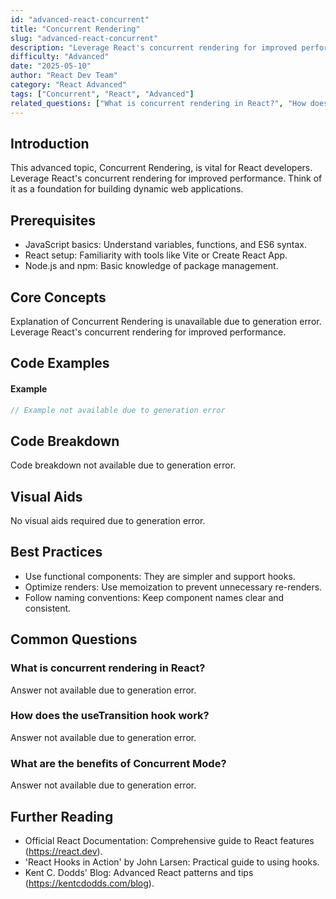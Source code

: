 ```yaml
---
id: "advanced-react-concurrent"
title: "Concurrent Rendering"
slug: "advanced-react-concurrent"
description: "Leverage React's concurrent rendering for improved performance."
difficulty: "Advanced"
date: "2025-05-10"
author: "React Dev Team"
category: "React Advanced"
tags: ["Concurrent", "React", "Advanced"]
related_questions: ["What is concurrent rendering in React?", "How does the useTransition hook work?", "What are the benefits of Concurrent Mode?"]
---
```


## Introduction

This advanced topic, Concurrent Rendering, is vital for React developers. Leverage React's concurrent rendering for improved performance. Think of it as a foundation for building dynamic web applications.

## Prerequisites

- JavaScript basics: Understand variables, functions, and ES6 syntax.
- React setup: Familiarity with tools like Vite or Create React App.
- Node.js and npm: Basic knowledge of package management.

## Core Concepts

Explanation of Concurrent Rendering is unavailable due to generation error. Leverage React's concurrent rendering for improved performance.

## Code Examples

#### Example
```jsx
// Example not available due to generation error
```

## Code Breakdown

Code breakdown not available due to generation error.

## Visual Aids

No visual aids required due to generation error.

## Best Practices

- Use functional components: They are simpler and support hooks.
- Optimize renders: Use memoization to prevent unnecessary re-renders.
- Follow naming conventions: Keep component names clear and consistent.

## Common Questions

### What is concurrent rendering in React?

Answer not available due to generation error.

### How does the useTransition hook work?

Answer not available due to generation error.

### What are the benefits of Concurrent Mode?

Answer not available due to generation error.

## Further Reading

- Official React Documentation: Comprehensive guide to React features (https://react.dev).
- 'React Hooks in Action' by John Larsen: Practical guide to using hooks.
- Kent C. Dodds' Blog: Advanced React patterns and tips (https://kentcdodds.com/blog).
